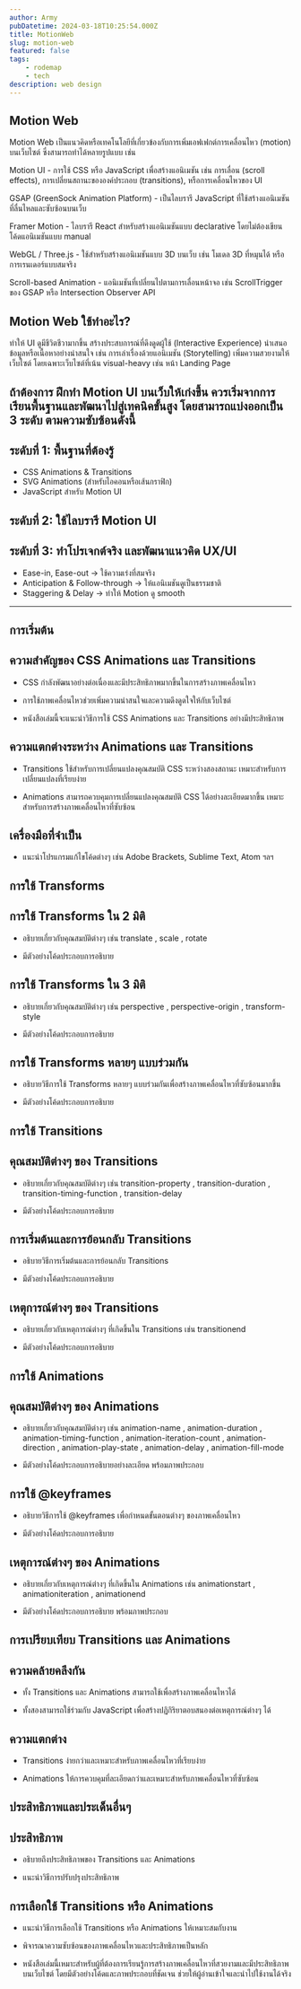 ```yaml
---
author: Army
pubDatetime: 2024-03-18T10:25:54.000Z
title: MotionWeb
slug: motion-web
featured: false
tags:
    - rodemap
    - tech
description: web design
---
```


## Motion Web

Motion Web เป็นแนวคิดหรือเทคโนโลยีที่เกี่ยวข้องกับการเพิ่มเอฟเฟกต์การเคลื่อนไหว (motion) บนเว็บไซต์ ซึ่งสามารถทำได้หลายรูปแบบ เช่น

Motion UI - การใช้ CSS หรือ JavaScript เพื่อสร้างแอนิเมชัน เช่น การเลื่อน (scroll effects), การเปลี่ยนสถานะขององค์ประกอบ (transitions), หรือการเคลื่อนไหวของ UI

GSAP (GreenSock Animation Platform) - เป็นไลบรารี JavaScript ที่ใช้สร้างแอนิเมชันที่ลื่นไหลและซับซ้อนบนเว็บ

Framer Motion - ไลบรารี React สำหรับสร้างแอนิเมชันแบบ declarative โดยไม่ต้องเขียนโค้ดแอนิเมชันแบบ manual

WebGL / Three.js - ใช้สำหรับสร้างแอนิเมชันแบบ 3D บนเว็บ เช่น โมเดล 3D ที่หมุนได้ หรือการเรนเดอร์แบบสมจริง

Scroll-based Animation - แอนิเมชันที่เปลี่ยนไปตามการเลื่อนหน้าจอ เช่น ScrollTrigger ของ GSAP หรือ Intersection Observer API

## Motion Web ใช้ทำอะไร?

ทำให้ UI ดูมีชีวิตชีวามากขึ้น สร้างประสบการณ์ที่ดึงดูดผู้ใช้ (Interactive Experience) นำเสนอข้อมูลหรือเนื้อหาอย่างน่าสนใจ เช่น การเล่าเรื่องด้วยแอนิเมชัน (Storytelling) เพิ่มความสวยงามให้เว็บไซต์ โดยเฉพาะเว็บไซต์ที่เน้น visual-heavy เช่น หน้า Landing Page

## ถ้าต้องการ ฝึกทำ Motion UI บนเว็บให้เก่งขึ้น ควรเริ่มจากการเรียนพื้นฐานและพัฒนาไปสู่เทคนิคขั้นสูง โดยสามารถแบ่งออกเป็น 3 ระดับ ตามความซับซ้อนดังนี้

## ระดับที่ 1: พื้นฐานที่ต้องรู้

- CSS Animations & Transitions
- SVG Animations (สำหรับไอคอนหรือเส้นกราฟิก)
- JavaScript สำหรับ Motion UI

## ระดับที่ 2: ใช้ไลบรารี Motion UI

## ระดับที่ 3: ทำโปรเจกต์จริง และพัฒนาแนวคิด UX/UI

- Ease-in, Ease-out → ใช้ความเร่งที่สมจริง
- Anticipation & Follow-through → ให้แอนิเมชันดูเป็นธรรมชาติ
- Staggering & Delay → ทำให้ Motion ดู smooth

---

## การเริ่มต้น

## ความสำคัญของ CSS Animations และ Transitions

- CSS กำลังพัฒนาอย่างต่อเนื่องและมีประสิทธิภาพมากขึ้นในการสร้างภาพเคลื่อนไหว

- การใช้ภาพเคลื่อนไหวช่วยเพิ่มความน่าสนใจและความดึงดูดใจให้กับเว็บไซต์

- หนังสือเล่มนี้จะแนะนำวิธีการใช้ CSS Animations และ Transitions อย่างมีประสิทธิภาพ

## ความแตกต่างระหว่าง Animations และ Transitions

- Transitions ใช้สำหรับการเปลี่ยนแปลงคุณสมบัติ CSS ระหว่างสองสถานะ เหมาะสำหรับการเปลี่ยนแปลงที่เรียบง่าย

- Animations สามารถควบคุมการเปลี่ยนแปลงคุณสมบัติ CSS ได้อย่างละเอียดมากขึ้น เหมาะสำหรับการสร้างภาพเคลื่อนไหวที่ซับซ้อน

## เครื่องมือที่จำเป็น

- แนะนำโปรแกรมแก้ไขโค้ดต่างๆ เช่น Adobe Brackets, Sublime Text, Atom ฯลฯ

## การใช้ Transforms

## การใช้ Transforms ใน 2 มิติ

- อธิบายเกี่ยวกับคุณสมบัติต่างๆ เช่น translate , scale , rotate

- มีตัวอย่างโค้ดประกอบการอธิบาย

## การใช้ Transforms ใน 3 มิติ

- อธิบายเกี่ยวกับคุณสมบัติต่างๆ เช่น perspective , perspective-origin , transform-style

- มีตัวอย่างโค้ดประกอบการอธิบาย

## การใช้ Transforms หลายๆ แบบร่วมกัน

- อธิบายวิธีการใช้ Transforms หลายๆ แบบร่วมกันเพื่อสร้างภาพเคลื่อนไหวที่ซับซ้อนมากขึ้น

- มีตัวอย่างโค้ดประกอบการอธิบาย

## การใช้ Transitions

## คุณสมบัติต่างๆ ของ Transitions

- อธิบายเกี่ยวกับคุณสมบัติต่างๆ เช่น transition-property , transition-duration , transition-timing-function , transition-delay

- มีตัวอย่างโค้ดประกอบการอธิบาย

## การเริ่มต้นและการย้อนกลับ Transitions

- อธิบายวิธีการเริ่มต้นและการย้อนกลับ Transitions

- มีตัวอย่างโค้ดประกอบการอธิบาย

## เหตุการณ์ต่างๆ ของ Transitions

- อธิบายเกี่ยวกับเหตุการณ์ต่างๆ ที่เกิดขึ้นใน Transitions เช่น transitionend

- มีตัวอย่างโค้ดประกอบการอธิบาย

## การใช้ Animations

## คุณสมบัติต่างๆ ของ Animations

- อธิบายเกี่ยวกับคุณสมบัติต่างๆ เช่น animation-name , animation-duration , animation-timing-function , animation-iteration-count , animation-direction , animation-play-state , animation-delay , animation-fill-mode

- มีตัวอย่างโค้ดประกอบการอธิบายอย่างละเอียด พร้อมภาพประกอบ

## การใช้ @keyframes

- อธิบายวิธีการใช้ @keyframes เพื่อกำหนดขั้นตอนต่างๆ ของภาพเคลื่อนไหว

- มีตัวอย่างโค้ดประกอบการอธิบาย

## เหตุการณ์ต่างๆ ของ Animations

- อธิบายเกี่ยวกับเหตุการณ์ต่างๆ ที่เกิดขึ้นใน Animations เช่น animationstart , animationiteration , animationend

- มีตัวอย่างโค้ดประกอบการอธิบาย พร้อมภาพประกอบ

## การเปรียบเทียบ Transitions และ Animations

## ความคล้ายคลึงกัน

- ทั้ง Transitions และ Animations สามารถใช้เพื่อสร้างภาพเคลื่อนไหวได้

- ทั้งสองสามารถใช้ร่วมกับ JavaScript เพื่อสร้างปฏิกิริยาตอบสนองต่อเหตุการณ์ต่างๆ ได้

## ความแตกต่าง

- Transitions ง่ายกว่าและเหมาะสำหรับภาพเคลื่อนไหวที่เรียบง่าย

- Animations ให้การควบคุมที่ละเอียดกว่าและเหมาะสำหรับภาพเคลื่อนไหวที่ซับซ้อน

## ประสิทธิภาพและประเด็นอื่นๆ

## ประสิทธิภาพ

- อธิบายถึงประสิทธิภาพของ Transitions และ Animations

- แนะนำวิธีการปรับปรุงประสิทธิภาพ

## การเลือกใช้ Transitions หรือ Animations

- แนะนำวิธีการเลือกใช้ Transitions หรือ Animations ให้เหมาะสมกับงาน

- พิจารณาความซับซ้อนของภาพเคลื่อนไหวและประสิทธิภาพเป็นหลัก

- หนังสือเล่มนี้เหมาะสำหรับผู้ที่ต้องการเรียนรู้การสร้างภาพเคลื่อนไหวที่สวยงามและมีประสิทธิภาพบนเว็บไซต์ โดยมีตัวอย่างโค้ดและภาพประกอบที่ชัดเจน ช่วยให้ผู้อ่านเข้าใจและนำไปใช้งานได้จริง
